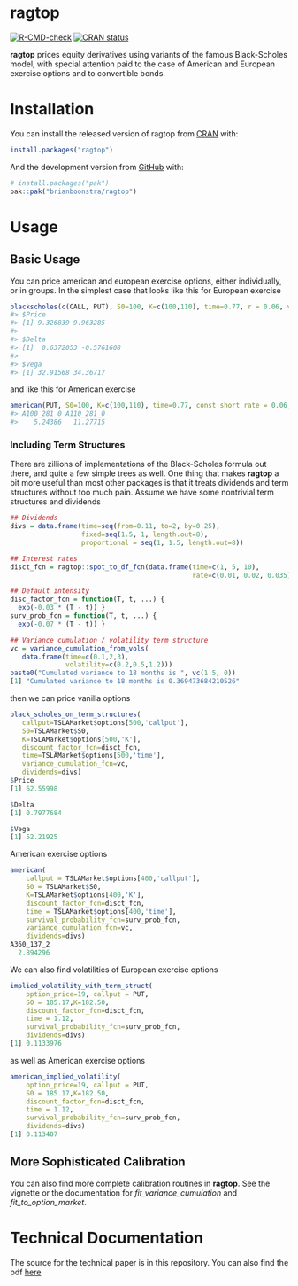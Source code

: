 
<!-- README.md is generated from README.Rmd. Please edit that file -->

# ragtop

<!-- badges: start -->

[![R-CMD-check](https://github.com/brianboonstra/ragtop/actions/workflows/R-CMD-check.yaml/badge.svg)](https://github.com/brianboonstra/ragtop/actions/workflows/R-CMD-check.yaml)
[![CRAN
status](https://www.r-pkg.org/badges/version/ragtop)](https://CRAN.R-project.org/package=ragtop)
<!-- badges: end -->

**ragtop** prices equity derivatives using variants of the famous
Black-Scholes model, with special attention paid to the case of American
and European exercise options and to convertible bonds.

# Installation

You can install the released version of ragtop from
[CRAN](https://CRAN.R-project.org) with:

``` r
install.packages("ragtop")
```

And the development version from [GitHub](https://github.com/) with:

``` r
# install.packages("pak")
pak::pak("brianboonstra/ragtop")
```

# Usage

## Basic Usage

You can price american and european exercise options, either
individually, or in groups. In the simplest case that looks like this
for European exercise

``` r
blackscholes(c(CALL, PUT), S0=100, K=c(100,110), time=0.77, r = 0.06, vola=0.20)
#> $Price
#> [1] 9.326839 9.963285
#> 
#> $Delta
#> [1]  0.6372053 -0.5761608
#> 
#> $Vega
#> [1] 32.91568 34.36717
```

and like this for American exercise

``` r
american(PUT, S0=100, K=c(100,110), time=0.77, const_short_rate = 0.06, const_volatility=0.20)
#> A100_281_0 A110_281_0 
#>    5.24386   11.27715
```

### Including Term Structures

There are zillions of implementations of the Black-Scholes formula out
there, and quite a few simple trees as well. One thing that makes
**ragtop** a bit more useful than most other packages is that it treats
dividends and term structures without too much pain. Assume we have some
nontrivial term structures and dividends

``` r
## Dividends
divs = data.frame(time=seq(from=0.11, to=2, by=0.25),
                  fixed=seq(1.5, 1, length.out=8),
                  proportional = seq(1, 1.5, length.out=8))

## Interest rates
disct_fcn = ragtop::spot_to_df_fcn(data.frame(time=c(1, 5, 10), 
                                              rate=c(0.01, 0.02, 0.035)))

## Default intensity
disc_factor_fcn = function(T, t, ...) {
  exp(-0.03 * (T - t)) }
surv_prob_fcn = function(T, t, ...) {
  exp(-0.07 * (T - t)) }

## Variance cumulation / volatility term structure
vc = variance_cumulation_from_vols(
   data.frame(time=c(0.1,2,3),
              volatility=c(0.2,0.5,1.2)))
paste0("Cumulated variance to 18 months is ", vc(1.5, 0))
[1] "Cumulated variance to 18 months is 0.369473684210526"
```

then we can price vanilla options

``` r
black_scholes_on_term_structures(
   callput=TSLAMarket$options[500,'callput'], 
   S0=TSLAMarket$S0, 
   K=TSLAMarket$options[500,'K'], 
   discount_factor_fcn=disct_fcn, 
   time=TSLAMarket$options[500,'time'], 
   variance_cumulation_fcn=vc,
   dividends=divs)
$Price
[1] 62.55998

$Delta
[1] 0.7977684

$Vega
[1] 52.21925
```

American exercise options

``` r
american(
    callput = TSLAMarket$options[400,'callput'], 
    S0 = TSLAMarket$S0, 
    K=TSLAMarket$options[400,'K'], 
    discount_factor_fcn=disct_fcn, 
    time = TSLAMarket$options[400,'time'],
    survival_probability_fcn=surv_prob_fcn,
    variance_cumulation_fcn=vc,
    dividends=divs)
A360_137_2 
  2.894296 
```

We can also find volatilities of European exercise options

``` r
implied_volatility_with_term_struct(
    option_price=19, callput = PUT, 
    S0 = 185.17,K=182.50, 
    discount_factor_fcn=disct_fcn, 
    time = 1.12,
    survival_probability_fcn=surv_prob_fcn,
    dividends=divs)
[1] 0.1133976
```

as well as American exercise options

``` r
american_implied_volatility(
    option_price=19, callput = PUT, 
    S0 = 185.17,K=182.50, 
    discount_factor_fcn=disct_fcn, 
    time = 1.12,
    survival_probability_fcn=surv_prob_fcn,
    dividends=divs)
[1] 0.113407
```

## More Sophisticated Calibration

You can also find more complete calibration routines in **ragtop**. See
the vignette or the documentation for *fit_variance_cumulation* and
*fit_to_option_market*.

# Technical Documentation

The source for the technical paper is in this repository. You can also
find the pdf [here](https://thureoscapital.com/ragtop.pdf)
